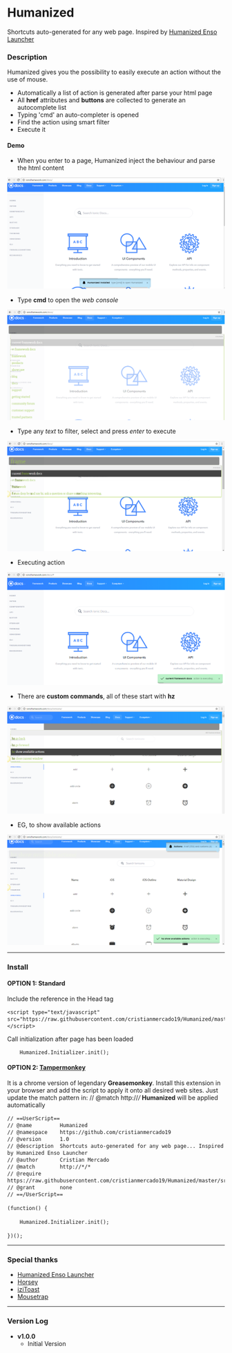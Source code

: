 # Humanized
Shortcuts auto-generated for any web page.
Inspired by [Humanized Enso Launcher](https://github.com/GChristensen/enso-portable)

### Description

Humanized gives you the possibility to easily execute an action without the use of mouse.
- Automatically a list of action is generated after parse your html page
- All **href** attributes and **buttons** are collected to generate an autocomplete list
- Typing 'cmd' an auto-completer is opened 
- Find the action using smart filter
- Execute it

#### Demo
- When you enter to a page, Humanized inject the behaviour and parse the html content
<img src="https://github.com/cristianmercado19/Humanized/blob/master/Screenshots/Humanized01.png?raw=true" />

- Type **cmd** to open the *web console*
<img src="https://github.com/cristianmercado19/Humanized/blob/master/Screenshots/Humanized02.png?raw=true" />

- Type any *text* to filter, select and press *enter* to execute
<img src="https://github.com/cristianmercado19/Humanized/blob/master/Screenshots/Humanized03.png?raw=true" />

- Executing action
<img src="https://github.com/cristianmercado19/Humanized/blob/master/Screenshots/Humanized04.png?raw=true" />

- There are **custom commands**, all of these start with **hz**
<img src="https://github.com/cristianmercado19/Humanized/blob/master/Screenshots/Humanized05.png?raw=true" />

- EG, to show available actions
<img src="https://github.com/cristianmercado19/Humanized/blob/master/Screenshots/Humanized06.png?raw=true" />


___
### Install

#### OPTION 1: Standard
Include the reference in the Head tag

```
<script type="text/javascript" src="https://raw.githubusercontent.com/cristianmercado19/Humanized/master/src/Humanized.js"></script>
```

Call initialization after page has been loaded

```
    Humanized.Initializer.init();
```


#### OPTION 2: [Tampermonkey](http://tampermonkey.net/)
It is a chrome version of legendary **Greasemonkey**.
Install this extension in your browser and add the script to apply it onto all desired web sites.
Just update the match pattern in:
// @match        http://*/*
**Humanized** will be applied automatically

```
// ==UserScript==
// @name         Humanized
// @namespace    https://github.com/cristianmercado19
// @version      1.0
// @description  Shortcuts auto-generated for any web page... Inspired by Humanized Enso Launcher
// @author       Cristian Mercado
// @match        http://*/*
// @require      https://raw.githubusercontent.com/cristianmercado19/Humanized/master/src/Humanized.js
// @grant        none
// ==/UserScript==

(function() {
   
    Humanized.Initializer.init();

})();
```


___
### Special thanks
- [Humanized Enso Launcher](https://github.com/GChristensen/enso-portable)
- [Horsey](https://github.com/bevacqua/horsey)
- [iziToast](https://github.com/dolce/iziToast)
- [Mousetrap](https://github.com/ccampbell/mousetrap)

___
### Version Log

- **v1.0.0**
  - Initial Version
